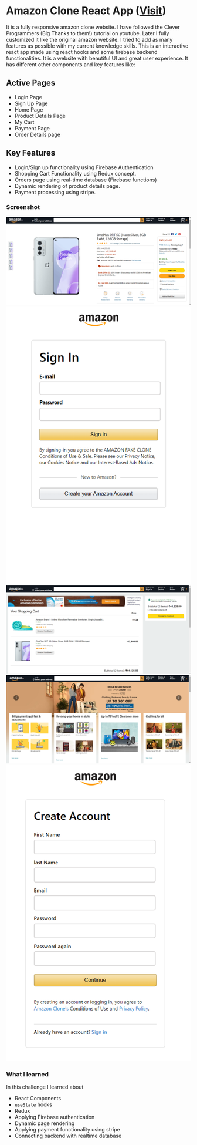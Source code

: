 # Amazon Clone React App ([Visit](https://clone-75de4.web.app/))

It is a fully responsive amazon clone website. I have followed the Clever Programmers (Big Thanks to them!) tutorial on youtube. Later I fully customized it like the original amazon website. I tried to add as many features as possible with my current knowledge skills. This is an interactive react app made using react hooks and some firebase backend functionalities. It is a website with beautiful UI and great user experience. It has different other components and key features like:

## Active Pages
- Login Page
- Sign Up Page
- Home Page
- Product Details Page
- My Cart
- Payment Page
- Order Details page

## Key Features
- Login/Sign up functionality using Firebase Authentication
- Shopping Cart Functionality using Redux concept.
- Orders page using real-time database (Firebase functions)
- Dynamic rendering of product details page.
- Payment processing using stripe.

### Screenshot

![](src/images/Screenshot-1.png)  ![](src/images/Screenshot-2.png) 
![](src/images/Screenshot-3.png)  ![](src/images/Screenshot-4.png) 
![](src/images/Screenshot-5.png) 

### What I learned

In this challenge I learned about 

- React Components
- `useState` hooks
- Redux
- Applying Firebase authentication
- Dynamic page rendering
- Applying payment functionality using stripe
- Connecting backend with realtime database
